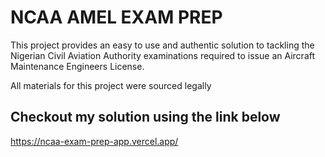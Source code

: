 # NCAA AMEL EXAM PREP

This project provides an easy to use and authentic solution to tackling the Nigerian Civil Aviation Authority examinations required to issue an Aircraft Maintenance Engineers License. 

All materials for this project were sourced legally

## Checkout my solution using the link below

https://ncaa-exam-prep-app.vercel.app/
